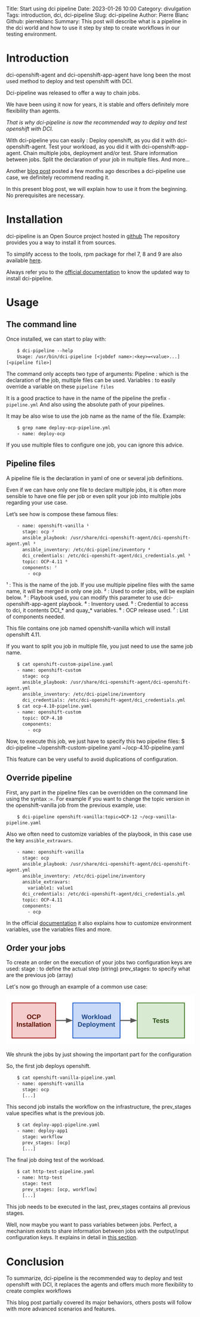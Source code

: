 Title: Start using dci pipeline
Date: 2023-01-26 10:00
Category: divulgation
Tags: introduction, dci, dci-pipeline
Slug: dci-pipeline
Author: Pierre Blanc
Github: pierreblanc
Summary: This post will describe what is a pipeline in the dci world and how to use it step by step to create workflows in our testing environment.

# Introduction

dci-openshift-agent and dci-openshift-app-agent have long been the most used method to deploy and test openshift with DCI.

Dci-pipeline was released to offer a way to chain jobs.

We have been using it now for years, it is stable and offers definitely more flexibility than agents.

*That is why dci-pipeline is now the recommended way to deploy and test openshift with DCI.*


With dci-pipeline you can easily :
Deploy openshift, as you did it with dci-openshift-agent.
Test your workload, as you did it with dci-openshift-app-agent.
Chain multiple jobs, deployment and/or test.
Share information between jobs.
Split the declaration of your job in multiple files.
And more…

Another [blog post](https://blog.distributed-ci.io/customizable-ansible-hooks.html) posted a few months ago describes a dci-pipeline use case, we definitely recommend reading it.

In this present blog post, we will explain how to use it from the beginning. No prerequisites are necessary.

# Installation

dci-pipeline is an Open Source project hosted in [github](https://github.com/redhat-cip/dci-pipeline)
The repository provides you a way to install it from sources.

To simplify access to the tools, rpm package for rhel 7, 8 and 9 are also available [here](https://packages.distributed-ci.io/).

Always refer you to the [official documentation](https://doc.distributed-ci.io/dci-pipeline/) to know the updated way to install dci-pipeline.


# Usage

## The command line
Once installed, we can start to play with:

        $ dci-pipeline --help
        Usage: /usr/bin/dci-pipeline [<jobdef name>:<key>=<value>...] [<pipeline file>]

The command only accepts two type of arguments:
Pipeline : which is the declaration of the job, multiple files can be used.
Variables : to easily override a variable on these `pipeline files`

It is a good practice to have in the name of the pipeline the prefix `-pipeline.yml`
And also using the absolute path of your pipelines.

It may be also wise to use the job name as the name of the file. Example:

        $ grep name deploy-ocp-pipeline.yml
        - name: deploy-ocp

If you use multiple files to configure one job, you can ignore this advice.


## Pipeline files

A pipeline file is the declaration in yaml of one or several job definitions.

Even if we can have only one file to declare multiple jobs, it is often more sensible to have one file per job or even split your job into multiple jobs regarding your use case.

Let’s see how is compose these famous files:

        - name: openshift-vanilla ¹
          stage: ocp ²
          ansible_playbook: /usr/share/dci-openshift-agent/dci-openshift-agent.yml ³
          ansible_inventory: /etc/dci-pipeline/inventory ⁴
          dci_credentials: /etc/dci-openshift-agent/dci_credentials.yml ⁵
          topic: OCP-4.11 ⁶
          components: ⁷
            - ocp

¹ : This is the name of the job. If you use multiple pipeline files with the same name, it will be merged in only one job.
² : Used to order jobs, will be explain below.
³ : Playbook used, you can modify this parameter to use dci-openshift-app-agent playbook.
⁴ : Inventory used.
⁵ : Credential to access to dci, it contents DCI_* and quay_* variables.
⁶ : OCP release used.
⁷ : List of components needed.

This file contains one job named openshift-vanilla which will install openshift 4.11.

If you want to split you job in multiple file, you just need to use the same job name.

        $ cat openshift-custom-pipeline.yaml
        - name: openshift-custom
          stage: ocp
          ansible_playbook: /usr/share/dci-openshift-agent/dci-openshift-agent.yml
          ansible_inventory: /etc/dci-pipeline/inventory
          dci_credentials: /etc/dci-openshift-agent/dci_credentials.yml
        $ cat ocp-4.10-pipeline.yaml
        - name: openshift-custom
          topic: OCP-4.10
          components:
            - ocp

Now, to execute this job, we just have to specify this two pipeline files:
        $ dci-pipeline ~/openshift-custom-pipeline.yaml ~/ocp-4.10-pipeline.yaml

This feature can be very useful to avoid duplications of configuration.


## Override pipeline

First, any part in the pipeline files can be overridden on the command line using the syntax <job name>:<field>=<value>. For example if you want to change the topic version in the openshift-vanilla job from the previous example, use:

        $ dci-pipeline openshift-vanilla:topic=OCP-12 ~/ocp-vanilla-pipeline.yaml

Also we often need to customize variables of the playbook, in this case use the key `ansible_extravars`.

        - name: openshift-vanilla
          stage: ocp
          ansible_playbook: /usr/share/dci-openshift-agent/dci-openshift-agent.yml
          ansible_inventory: /etc/dci-pipeline/inventory
          ansible_extravars:
            variable1: value1
          dci_credentials: /etc/dci-openshift-agent/dci_credentials.yml
          topic: OCP-4.11
          components:
            - ocp

In the official [documentation](https://doc.distributed-ci.io/dci-pipeline/) it also explains how to customize environment variables, use the variables files and more.


## Order your jobs

To create an order on the execution of your jobs two configuration keys are used:
stage : to define the actual step (string)
prev_stages: to specify what are the previous job (array)

Let's now go through an example of a common use case:

![simple pipelinediagram](images/2023-01-26-simple-pipeline-diagram.png)

We shrunk the jobs by just showing the important part for the configuration

So, the first job deploys openshift.

        $ cat openshift-vanilla-pipeline.yaml
        - name: openshift-vanilla
          stage: ocp
          [...]

This second job installs the workflow on the infrastructure, the prev_stages value specifies what is the previous job.

        $ cat deploy-app1-pipeline.yaml
        - name: deploy-app1
          stage: workflow
          prev_stages: [ocp]
          [...]

The final job doing test of the workload.

        $ cat http-test-pipeline.yaml
        - name: http-test
          stage: test
          prev_stages: [ocp, workflow]
          [...]

This job needs to be executed in the last, prev_stages contains all previous stages.

Well, now maybe you want to pass variables between jobs. Perfect, a mechanism exists to share information between jobs with the output/input configuration keys.
It explains in detail in [this section](https://doc.distributed-ci.io/dci-pipeline/#sharing-information-between-jobs).

# Conclusion

To summarize, dci-pipeline is the recommended way to deploy and test openshift with DCI, it replaces the agents and offers much more flexibility to create complex workflows

This blog post partially covered its major behaviors, others posts will follow with more advanced scenarios and features.
